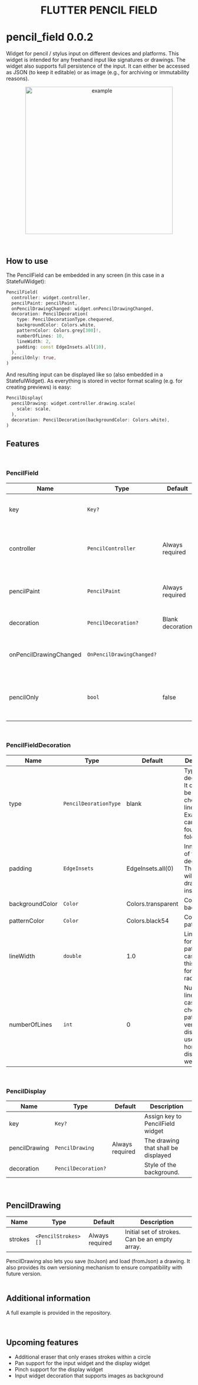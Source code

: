<h1 align="center">FLUTTER PENCIL FIELD</h1>

# pencil_field 0.0.2
Widget for pencil / stylus input on different devices and platforms. This widget is intended
for any freehand input like signatures or drawings. The widget also supports full persistence
of the input. It can either be accessed as JSON (to keep it editable) or as image (e.g., for
archiving or immutability reasons).

<p align="center">
    <img src="https://github.com/ManfredM/pencil_field/blob/master/images/pencil_field_demo.png" alt="example" width="400"/>
</p>
<br>

## How to use
The PencilField can be embedded in any screen (in this case in a StatefulWidget):
```dart
PencilField(
  controller: widget.controller,
  pencilPaint: pencilPaint,
  onPencilDrawingChanged: widget.onPencilDrawingChanged,
  decoration: PencilDecoration(
    type: PencilDecorationType.chequered,
    backgroundColor: Colors.white,
    patternColor: Colors.grey[300]!,
    numberOfLines: 10,
    lineWidth: 2,
    padding: const EdgeInsets.all(10),
  ),
  pencilOnly: true,
)
 ```

And resulting input can be displayed like so (also embedded in a StatefulWidget). As everything
is stored in vector format scaling (e.g. for creating previews) is easy:
```dart
PencilDisplay(
  pencilDrawing: widget.controller.drawing.scale(
    scale: scale,
  ),
  decoration: PencilDecoration(backgroundColor: Colors.white),
)
 ```

## Features
<br>

### PencilField
| Name                   | Type                      | Default          | Description                                              |
|------------------------|---------------------------|------------------|----------------------------------------------------------|
| key                    | `Key?`                    |                  | Assign key to PencilField widget                         |
| controller             | `PencilController`        | Always required  | Controller to interact with the widget during user input |
| pencilPaint            | `PencilPaint`             | Always required  | The paint that will be used for the current interaction  |
| decoration             | `PencilDecoration?`       | Blank decoration | Style of the background (see below)                      |
| onPencilDrawingChanged | `OnPencilDrawingChanged?` |                  | Callback when the content of the drawing changes         |
| pencilOnly             | `bool`                    | false            | If set to true only input from pen devices is used       |
<br>

### PencilFieldDecoration
| Name            | Type                  | Default            | Description                                                                                                          |
|-----------------|-----------------------|--------------------|----------------------------------------------------------------------------------------------------------------------|
| type            | `PencilDeorationType` | blank              | Type of decoration. It can either be blank, chequered, lines, dots. Examples can be found in test folder.            |
| padding         | `EdgeInsets`          | EdgeInsets.all(0)  | Inner space of the decoration. The pattern will only be drawn inside                                                 |
| backgroundColor | `Color`               | Colors.transparent | Color of the background.                                                                                             |
| patternColor    | `Color`               | Colors.black54     | Color of the pattern                                                                                                 |
| lineWidth       | `double`              | 1.0                | Line width for the pattern. In case of dots this is used for the radius.                                             |
| numberOfLines   | `int`                 | 0                  | Number of lines. In case of the chequered pattern the vertical distance is used for the horizontal distance as well. |
<br>

### PencilDisplay
| Name          | Type                | Default         | Description                         |
|---------------|---------------------|-----------------|-------------------------------------|
| key           | `Key?`              |                 | Assign key to PencilField widget    |
| pencilDrawing | `PencilDrawing`     | Always required | The drawing that shall be displayed |
| decoration    | `PencilDecoration?` |                 | Style of the background.            |
<br>

## PencilDrawing
| Name          | Type                 | Default         | Description                                    |
|---------------|----------------------|-----------------|------------------------------------------------|
| strokes       | `<PencilStrokes>[]`  | Always required | Initial set of strokes. Can be an empty array. |

PencilDrawing also lets you save (toJson) and load (fromJson) a drawing. It also provides its own versioning mechanism to ensure
compatibility with future version.
<br>
<br>

## Additional information
A full example is provided in the repository.

<br>

## Upcoming features
- Additional eraser that only erases strokes within a circle
- Pan support for the input widget and the display widget
- Pinch support for the display widget
- Input widget decoration that supports images as background